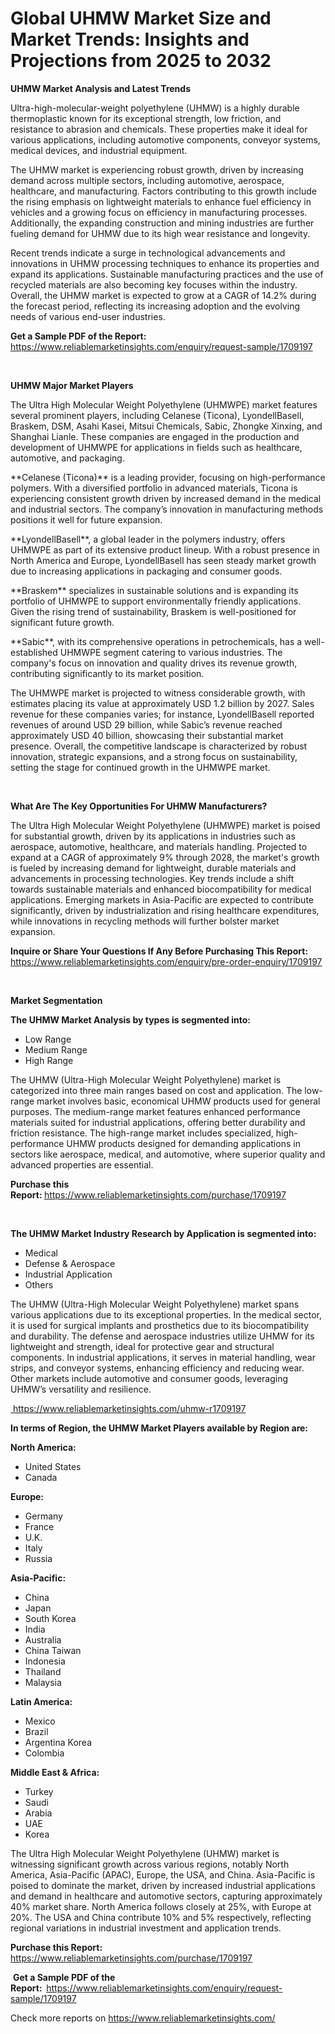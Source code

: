 <p><h1>Global UHMW Market Size and Market Trends: Insights and Projections from 2025 to 2032</h1></p><p><strong>UHMW Market Analysis and Latest Trends</strong></p>
<p><p>Ultra-high-molecular-weight polyethylene (UHMW) is a highly durable thermoplastic known for its exceptional strength, low friction, and resistance to abrasion and chemicals. These properties make it ideal for various applications, including automotive components, conveyor systems, medical devices, and industrial equipment. </p><p>The UHMW market is experiencing robust growth, driven by increasing demand across multiple sectors, including automotive, aerospace, healthcare, and manufacturing. Factors contributing to this growth include the rising emphasis on lightweight materials to enhance fuel efficiency in vehicles and a growing focus on efficiency in manufacturing processes. Additionally, the expanding construction and mining industries are further fueling demand for UHMW due to its high wear resistance and longevity.</p><p>Recent trends indicate a surge in technological advancements and innovations in UHMW processing techniques to enhance its properties and expand its applications. Sustainable manufacturing practices and the use of recycled materials are also becoming key focuses within the industry. Overall, the UHMW market is expected to grow at a CAGR of 14.2% during the forecast period, reflecting its increasing adoption and the evolving needs of various end-user industries.</p></p>
<p><strong>Get a Sample PDF of the Report:&nbsp;</strong> <a href="https://www.reliablemarketinsights.com/enquiry/request-sample/1709197?utm_campaign=3369&utm_medium=2&utm_source=Github&utm_content=ia&utm_term=01042025&utm_id=uhmw">https://www.reliablemarketinsights.com/enquiry/request-sample/1709197</a></p>
<p>&nbsp;</p>
<p><strong>UHMW Major Market Players</strong></p>
<p><p>The Ultra High Molecular Weight Polyethylene (UHMWPE) market features several prominent players, including Celanese (Ticona), LyondellBasell, Braskem, DSM, Asahi Kasei, Mitsui Chemicals, Sabic, Zhongke Xinxing, and Shanghai Lianle. These companies are engaged in the production and development of UHMWPE for applications in fields such as healthcare, automotive, and packaging.</p><p>**Celanese (Ticona)** is a leading provider, focusing on high-performance polymers. With a diversified portfolio in advanced materials, Ticona is experiencing consistent growth driven by increased demand in the medical and industrial sectors. The company’s innovation in manufacturing methods positions it well for future expansion.</p><p>**LyondellBasell**, a global leader in the polymers industry, offers UHMWPE as part of its extensive product lineup. With a robust presence in North America and Europe, LyondellBasell has seen steady market growth due to increasing applications in packaging and consumer goods.</p><p>**Braskem** specializes in sustainable solutions and is expanding its portfolio of UHMWPE to support environmentally friendly applications. Given the rising trend of sustainability, Braskem is well-positioned for significant future growth.</p><p>**Sabic**, with its comprehensive operations in petrochemicals, has a well-established UHMWPE segment catering to various industries. The company's focus on innovation and quality drives its revenue growth, contributing significantly to its market position.</p><p>The UHMWPE market is projected to witness considerable growth, with estimates placing its value at approximately USD 1.2 billion by 2027. Sales revenue for these companies varies; for instance, LyondellBasell reported revenues of around USD 29 billion, while Sabic’s revenue reached approximately USD 40 billion, showcasing their substantial market presence. Overall, the competitive landscape is characterized by robust innovation, strategic expansions, and a strong focus on sustainability, setting the stage for continued growth in the UHMWPE market.</p></p>
<p>&nbsp;</p>
<p><strong>What Are The Key Opportunities For UHMW Manufacturers?</strong></p>
<p><p>The Ultra High Molecular Weight Polyethylene (UHMWPE) market is poised for substantial growth, driven by its applications in industries such as aerospace, automotive, healthcare, and materials handling. Projected to expand at a CAGR of approximately 9% through 2028, the market's growth is fueled by increasing demand for lightweight, durable materials and advancements in processing technologies. Key trends include a shift towards sustainable materials and enhanced biocompatibility for medical applications. Emerging markets in Asia-Pacific are expected to contribute significantly, driven by industrialization and rising healthcare expenditures, while innovations in recycling methods will further bolster market expansion.</p></p>
<p><strong>Inquire or Share Your Questions If Any Before Purchasing This Report:</strong> <a href="https://www.reliablemarketinsights.com/enquiry/pre-order-enquiry/1709197?utm_campaign=3369&utm_medium=2&utm_source=Github&utm_content=ia&utm_term=01042025&utm_id=uhmw">https://www.reliablemarketinsights.com/enquiry/pre-order-enquiry/1709197</a></p>
<p>&nbsp;</p>
<p><strong>Market Segmentation</strong></p>
<p><strong>The UHMW Market Analysis by types is segmented into:</strong></p>
<p><ul><li>Low Range</li><li>Medium Range</li><li>High Range</li></ul></p>
<p><p>The UHMW (Ultra-High Molecular Weight Polyethylene) market is categorized into three main ranges based on cost and application. The low-range market involves basic, economical UHMW products used for general purposes. The medium-range market features enhanced performance materials suited for industrial applications, offering better durability and friction resistance. The high-range market includes specialized, high-performance UHMW products designed for demanding applications in sectors like aerospace, medical, and automotive, where superior quality and advanced properties are essential.</p></p>
<p><strong>Purchase this Report:&nbsp;</strong><a href="https://www.reliablemarketinsights.com/purchase/1709197?utm_campaign=3369&utm_medium=2&utm_source=Github&utm_content=ia&utm_term=01042025&utm_id=uhmw">https://www.reliablemarketinsights.com/purchase/1709197</a></p>
<p>&nbsp;</p>
<p><strong>The UHMW Market Industry Research by Application is segmented into:</strong></p>
<p><ul><li>Medical</li><li>Defense & Aerospace</li><li>Industrial Application</li><li>Others</li></ul></p>
<p><p>The UHMW (Ultra-High Molecular Weight Polyethylene) market spans various applications due to its exceptional properties. In the medical sector, it is used for surgical implants and prosthetics due to its biocompatibility and durability. The defense and aerospace industries utilize UHMW for its lightweight and strength, ideal for protective gear and structural components. In industrial applications, it serves in material handling, wear strips, and conveyor systems, enhancing efficiency and reducing wear. Other markets include automotive and consumer goods, leveraging UHMW’s versatility and resilience.</p></p>
<p><a href="https://www.reliablemarketinsights.com/uhmw-r1709197?utm_campaign=3369&utm_medium=2&utm_source=Github&utm_content=ia&utm_term=01042025&utm_id=uhmw">&nbsp;https://www.reliablemarketinsights.com/uhmw-r1709197</a></p>
<p><strong>In terms of Region, the UHMW Market Players available by Region are:</strong></p>
<p>
    <p> <strong> North America: </strong>
        <ul>
            <li>United States</li>
            <li>Canada</li>
        </ul>
        </p> 
    <p> <strong> Europe: </strong>
        <ul>
            <li>Germany</li>
            <li>France</li>
            <li>U.K.</li>
            <li>Italy</li>
            <li>Russia</li>
        </ul>
        </p> 
    <p> <strong> Asia-Pacific: </strong>
        <ul>
            <li>China</li>
            <li>Japan</li>
            <li>South Korea</li>
            <li>India</li>
            <li>Australia</li>
            <li>China Taiwan</li>
            <li>Indonesia</li>
            <li>Thailand</li>
            <li>Malaysia</li>
        </ul>
        </p> 
    <p> <strong> Latin America: </strong>
        <ul>
            <li>Mexico</li>
            <li>Brazil</li>
            <li>Argentina Korea</li>
            <li>Colombia</li>
        </ul>
        </p> 
    <p> <strong> Middle East & Africa: </strong>
        <ul>
            <li>Turkey</li>
            <li>Saudi</li>
            <li>Arabia</li>
            <li>UAE</li>
            <li>Korea</li>
        </ul>
    </p>
    </p>
<p><p>The Ultra High Molecular Weight Polyethylene (UHMW) market is witnessing significant growth across various regions, notably North America, Asia-Pacific (APAC), Europe, the USA, and China. Asia-Pacific is poised to dominate the market, driven by increased industrial applications and demand in healthcare and automotive sectors, capturing approximately 40% market share. North America follows closely at 25%, with Europe at 20%. The USA and China contribute 10% and 5% respectively, reflecting regional variations in industrial investment and application trends.</p></p>
<p><strong>Purchase this Report: </strong><a href="https://www.reliablemarketinsights.com/purchase/1709197?utm_campaign=3369&utm_medium=2&utm_source=Github&utm_content=ia&utm_term=01042025&utm_id=uhmw">https://www.reliablemarketinsights.com/purchase/1709197</a></p>
<p>&nbsp;<strong>Get a Sample PDF of the Report:&nbsp;&nbsp;</strong><a href="https://www.reliablemarketinsights.com/enquiry/request-sample/1709197?utm_campaign=3369&utm_medium=2&utm_source=Github&utm_content=ia&utm_term=01042025&utm_id=uhmw">https://www.reliablemarketinsights.com/enquiry/request-sample/1709197</a></p>
<p><strong></strong></p>
<p>Check more reports on <a href="https://www.reliablemarketinsights.com/?utm_campaign=3369&utm_medium=2&utm_source=Github&utm_content=ia&utm_term=01042025&utm_id=uhmw">https://www.reliablemarketinsights.com/</a></p>